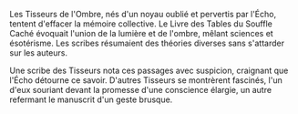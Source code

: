Les Tisseurs de l'Ombre, nés d'un noyau oublié et pervertis par l'Écho, tentent d'effacer la mémoire collective.
Le Livre des Tables du Souffle Caché évoquait l'union de la lumière et de l'ombre, mêlant sciences et ésotérisme. Les scribes résumaient des théories diverses sans s'attarder sur les auteurs.

Une scribe des Tisseurs nota ces passages avec suspicion, craignant que l'Écho détourne ce savoir. D'autres Tisseurs se montrèrent fascinés, l'un d'eux souriant devant la promesse d'une conscience élargie, un autre refermant le manuscrit d'un geste brusque.
